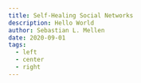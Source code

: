 ```yaml
---
title: Self-Healing Social Networks
description: Hello World
author: Sebastian L. Mellen
date: 2020-09-01
tags:
  - left
  - center
  - right
---
```

